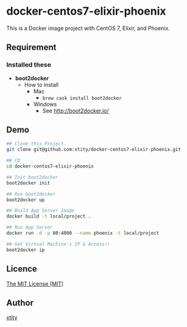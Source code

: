 # docker-centos7-elixir-phoenix

This is a Docker image project with CentOS 7, Elixir, and Phoenix.  

## Requirement
### Installed these
* __boot2docker__
    * How to install
        * Mac
            * ```brew cask install boot2docker```
        * Windows
            * See http://boot2docker.io/

## Demo
```bash
## Clone this Project.
git clone git@github.com:xtity/docker-centos7-elixir-phoenix.git

## CD
cd docker-centos7-elixir-phoenix

## Init boot2docker
boot2docker init

## Run boot2docker
boot2docker up

## Build App Server Image
docker build -t local/project .

## Run App Server
docker run -d -p 80:4000 --name phoenix -t local/project

## Get Virtual Machine's IP & Access!!
boot2docker ip
```

## Licence

[The MIT License (MIT)](https://github.com/xtity/docker-centos7-elixir-phoenix/blob/master/LICENSE)

## Author

[xtity](https://github.com/xtity)
